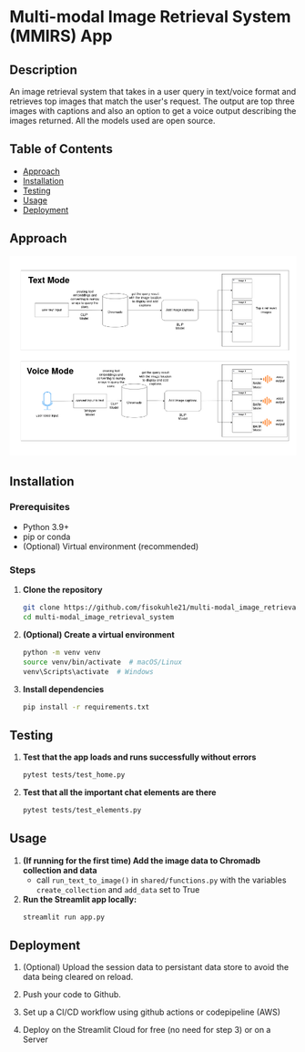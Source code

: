 # Multi-modal Image Retrieval System (MMIRS) App

## Description  
An image retrieval system that takes in a user query in text/voice format and retrieves top images that match the user's request. The output are top three images with captions and also an option to get a voice output describing the images returned. All the models used are open source.

## Table of Contents
- [Approach](#approach)
- [Installation](#installation)
- [Testing](#testing)
- [Usage](#usage)
- [Deployment](#deployment)

## Approach

![The project design](design/MMIR.png)

## Installation  

### Prerequisites  
- Python 3.9+  
- pip or conda  
- (Optional) Virtual environment (recommended)  

### Steps  
1. **Clone the repository**  
   ```sh  
   git clone https://github.com/fisokuhle21/multi-modal_image_retrieval_system.git  
   cd multi-modal_image_retrieval_system 

2. **(Optional) Create a virtual environment**
    ```sh
    python -m venv venv  
    source venv/bin/activate  # macOS/Linux  
    venv\Scripts\activate  # Windows  

3. **Install dependencies**
    ```sh
    pip install -r requirements.txt

## Testing
1. **Test that the app loads and runs successfully without errors**
    ```sh
    pytest tests/test_home.py

2. **Test that all the important chat elements are there**
    ```sh
    pytest tests/test_elements.py

## Usage
1. **(If running for the first time) Add the image data to Chromadb collection and data**
    - call ```run_text_to_image()``` in ```shared/functions.py``` with the variables ```create_collection``` and ```add_data``` set to True
2. **Run the Streamlit app locally:**
    ```sh
    streamlit run app.py
    ```

## Deployment
1. (Optional) Upload the session data to persistant data store to avoid the data being cleared on reload. 

2. Push your code to Github.

3. Set up a CI/CD workflow using github actions or codepipeline (AWS)

4. Deploy on the Streamlit Cloud for free (no need for step 3) or on a Server
